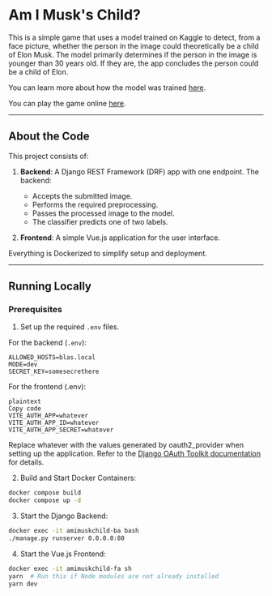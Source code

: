 # Am I Musk's Child?

This is a simple game that uses a model trained on Kaggle to detect, from a face picture, whether the person in the image could theoretically be a child of Elon Musk.
The model primarily determines if the person in the image is younger than 30 years old. If they are, the app concludes the person could be a child of Elon.

You can learn more about how the model was trained [here](https://www.kaggle.com/code/samiaxas/predict-age-range).

You can play the game online [here](https://amimuskchild.publicvm.com/).

---

## About the Code

This project consists of:

1. **Backend**: A Django REST Framework (DRF) app with one endpoint. The backend:
   - Accepts the submitted image.
   - Performs the required preprocessing.
   - Passes the processed image to the model.
   - The classifier predicts one of two labels.

2. **Frontend**: A simple Vue.js application for the user interface.

Everything is Dockerized to simplify setup and deployment.

---

## Running Locally

### Prerequisites

1. Set up the required `.env` files.

For the backend (`.env`):
```plaintext
ALLOWED_HOSTS=blas.local
MODE=dev
SECRET_KEY=somesecrethere
```

For the frontend (.env):
```plaintext
plaintext
Copy code
VITE_AUTH_APP=whatever
VITE_AUTH_APP_ID=whatever
VITE_AUTH_APP_SECRET=whatever
```
Replace whatever with the values generated by oauth2_provider when setting up the application. Refer to the [Django OAuth Toolkit documentation](https://django-oauth-toolkit.readthedocs.io/en/latest/getting_started.html) for details.

2. Build and Start Docker Containers:
```bash
docker compose build
docker compose up -d
```

3. Start the Django Backend:
```bash
docker exec -it amimuskchild-ba bash
./manage.py runserver 0.0.0.0:80
```

4. Start the Vue.js Frontend:
```bash
docker exec -it amimuskchild-fa sh
yarn  # Run this if Node modules are not already installed
yarn dev
```
